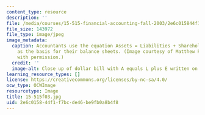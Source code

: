 ```yaml
---
content_type: resource
description: ''
file: /media/courses/15-515-financial-accounting-fall-2003/2e6c015844f1f7bcde46be9fb0a8b4f8_15-515f03.jpg
file_size: 143972
file_type: image/jpeg
image_metadata:
  caption: Accountants use the equation Assets = Liabilities + Shareholders' Equity
    as the basis for their balance sheets. (Image courtesy of Matthew Palmer. Used
    with permission.)
  credit: ''
  image-alt: Close up of dollar bill with A equals L plus E written on it.
learning_resource_types: []
license: https://creativecommons.org/licenses/by-nc-sa/4.0/
ocw_type: OCWImage
resourcetype: Image
title: 15-515f03.jpg
uid: 2e6c0158-44f1-f7bc-de46-be9fb0a8b4f8
---
```

